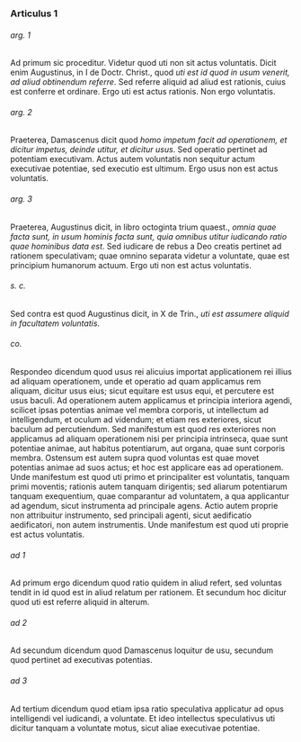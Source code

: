 ### Articulus 1

###### arg. 1
Ad primum sic proceditur. Videtur quod uti non sit actus voluntatis. Dicit enim Augustinus, in I de Doctr. Christ., quod *uti est id quod in usum venerit, ad aliud obtinendum referre*. Sed referre aliquid ad aliud est rationis, cuius est conferre et ordinare. Ergo uti est actus rationis. Non ergo voluntatis.

###### arg. 2
Praeterea, Damascenus dicit quod *homo impetum facit ad operationem, et dicitur impetus, deinde utitur, et dicitur usus*. Sed operatio pertinet ad potentiam executivam. Actus autem voluntatis non sequitur actum executivae potentiae, sed executio est ultimum. Ergo usus non est actus voluntatis.

###### arg. 3
Praeterea, Augustinus dicit, in libro octoginta trium quaest., *omnia quae facta sunt, in usum hominis facta sunt, quia omnibus utitur iudicando ratio quae hominibus data est*. Sed iudicare de rebus a Deo creatis pertinet ad rationem speculativam; quae omnino separata videtur a voluntate, quae est principium humanorum actuum. Ergo uti non est actus voluntatis.

###### s. c.
Sed contra est quod Augustinus dicit, in X de Trin., *uti est assumere aliquid in facultatem voluntatis*.

###### co.
Respondeo dicendum quod usus rei alicuius importat applicationem rei illius ad aliquam operationem, unde et operatio ad quam applicamus rem aliquam, dicitur usus eius; sicut equitare est usus equi, et percutere est usus baculi. Ad operationem autem applicamus et principia interiora agendi, scilicet ipsas potentias animae vel membra corporis, ut intellectum ad intelligendum, et oculum ad videndum; et etiam res exteriores, sicut baculum ad percutiendum. Sed manifestum est quod res exteriores non applicamus ad aliquam operationem nisi per principia intrinseca, quae sunt potentiae animae, aut habitus potentiarum, aut organa, quae sunt corporis membra. Ostensum est autem supra quod voluntas est quae movet potentias animae ad suos actus; et hoc est applicare eas ad operationem. Unde manifestum est quod uti primo et principaliter est voluntatis, tanquam primi moventis; rationis autem tanquam dirigentis; sed aliarum potentiarum tanquam exequentium, quae comparantur ad voluntatem, a qua applicantur ad agendum, sicut instrumenta ad principale agens. Actio autem proprie non attribuitur instrumento, sed principali agenti, sicut aedificatio aedificatori, non autem instrumentis. Unde manifestum est quod uti proprie est actus voluntatis.

###### ad 1
Ad primum ergo dicendum quod ratio quidem in aliud refert, sed voluntas tendit in id quod est in aliud relatum per rationem. Et secundum hoc dicitur quod uti est referre aliquid in alterum.

###### ad 2
Ad secundum dicendum quod Damascenus loquitur de usu, secundum quod pertinet ad executivas potentias.

###### ad 3
Ad tertium dicendum quod etiam ipsa ratio speculativa applicatur ad opus intelligendi vel iudicandi, a voluntate. Et ideo intellectus speculativus uti dicitur tanquam a voluntate motus, sicut aliae executivae potentiae.

